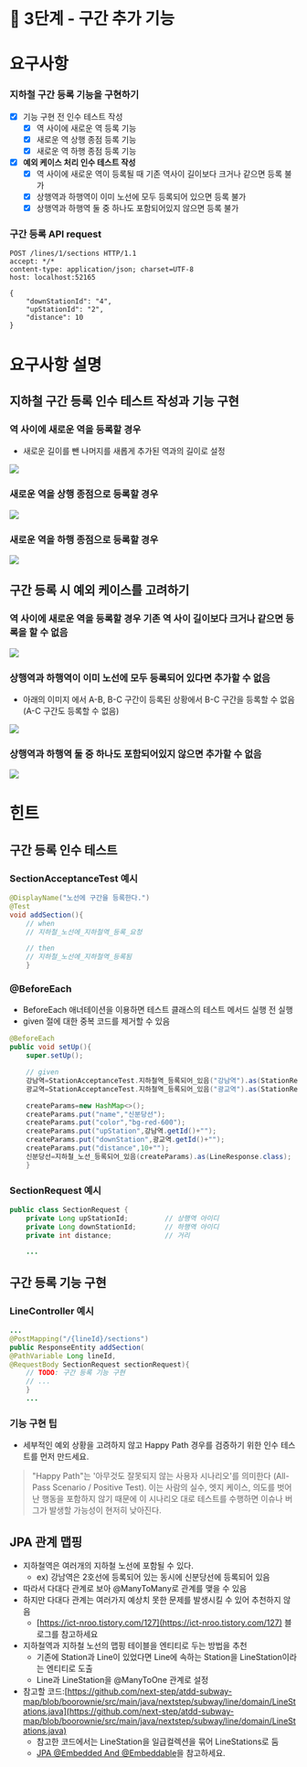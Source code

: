 # 🚀 3단계 - 구간 추가 기능

# 요구사항

### 지하철 구간 등록 기능을 구현하기

- [X] 기능 구현 전 인수 테스트 작성
    - [X] 역 사이에 새로운 역 등록 기능
    - [X] 새로운 역 상행 종점 등록 기능
    - [X] 새로운 역 하행 종점 등록 기능
- [X] **예외 케이스 처리 인수 테스트 작성**
    - [X] 역 사이에 새로운 역이 등록될 때 기존 역사이 길이보다 크거나 같으면 등록 불가
    - [X] 상행역과 하행역이 이미 노선에 모두 등록되어 있으면 등록 불가
    - [X] 상행역과 하행역 둘 중 하나도 포함되어있지 않으면 등록 불가

### 구간 등록 API request

```
POST /lines/1/sections HTTP/1.1
accept: */*
content-type: application/json; charset=UTF-8
host: localhost:52165

{
    "downStationId": "4",
    "upStationId": "2",
    "distance": 10
}
```

# 요구사항 설명

## 지하철 구간 등록 인수 테스트 작성과 기능 구현

### 역 사이에 새로운 역을 등록할 경우

- 새로운 길이를 뺀 나머지를 새롭게 추가된 역과의 길이로 설정

<img src=https://nextstep-storage.s3.ap-northeast-2.amazonaws.com/be71b2febc0c4d179c6606f9fe1a473b>

### 새로운 역을 상행 종점으로 등록할 경우

<img src=https://nextstep-storage.s3.ap-northeast-2.amazonaws.com/2d4654cc24f949c1818773df2ae57890>

### 새로운 역을 하행 종점으로 등록할 경우

<img src=https://nextstep-storage.s3.ap-northeast-2.amazonaws.com/832a8b49635c40b58f16fae1726909f6>

## 구간 등록 시 예외 케이스를 고려하기

### 역 사이에 새로운 역을 등록할 경우 기존 역 사이 길이보다 크거나 같으면 등록을 할 수 없음

<img src=https://nextstep-storage.s3.ap-northeast-2.amazonaws.com/13caad00374843038e304096afa418e4>

### 상행역과 하행역이 이미 노선에 모두 등록되어 있다면 추가할 수 없음

- 아래의 이미지 에서 A-B, B-C 구간이 등록된 상황에서 B-C 구간을 등록할 수 없음(A-C 구간도 등록할 수 없음)

<img src=https://nextstep-storage.s3.ap-northeast-2.amazonaws.com/ba4d3fa0fc86494e9e0011fdd341fbde>

### 상행역과 하행역 둘 중 하나도 포함되어있지 않으면 추가할 수 없음

<img src=https://nextstep-storage.s3.ap-northeast-2.amazonaws.com/bf2f852db58b43fca17293bb1ba4f131>

# 힌트

## 구간 등록 인수 테스트

### SectionAcceptanceTest 예시

```java
@DisplayName("노선에 구간을 등록한다.")
@Test
void addSection(){
	// when
	// 지하철_노선에_지하철역_등록_요청

	// then
	// 지하철_노선에_지하철역_등록됨
	}

```

### @BeforeEach

- BeforeEach 애너테이션을 이용하면 테스트 클래스의 테스트 메서드 실행 전 실행
- given 절에 대한 중복 코드를 제거할 수 있음

```java
@BeforeEach
public void setUp(){
	super.setUp();

	// given
	강남역=StationAcceptanceTest.지하철역_등록되어_있음("강남역").as(StationResponse.class);
	광교역=StationAcceptanceTest.지하철역_등록되어_있음("광교역").as(StationResponse.class);

	createParams=new HashMap<>();
	createParams.put("name","신분당선");
	createParams.put("color","bg-red-600");
	createParams.put("upStation",강남역.getId()+"");
	createParams.put("downStation",광교역.getId()+"");
	createParams.put("distance",10+"");
	신분당선=지하철_노선_등록되어_있음(createParams).as(LineResponse.class);
	}

```

### SectionRequest 예시

```java
public class SectionRequest {
	private Long upStationId;         // 상행역 아이디
	private Long downStationId;       // 하행역 아이디
	private int distance;             // 거리

    ...

```

## 구간 등록 기능 구현

### LineController 예시

```java
...
@PostMapping("/{lineId}/sections")
public ResponseEntity addSection(
@PathVariable Long lineId,
@RequestBody SectionRequest sectionRequest){
	// TODO: 구간 등록 기능 구현
	// ...
	}
	...

```

### 기능 구현 팁

- 세부적인 예외 상황을 고려하지 않고 Happy Path 경우를 검증하기 위한 인수 테스트를 먼저 만드세요.

> "Happy Path"는 '아무것도 잘못되지 않는 사용자 시나리오'를 의미한다 (All-Pass Scenario / Positive Test). 이는 사람의 실수, 엣지 케이스, 의도를 벗어난 행동을 포함하지 않기 때문에 이 시나리오 대로 테스트를 수행하면 이슈나 버그가 발생할 가능성이 현저히 낮아진다.
>

## JPA 관계 맵핑

- 지하철역은 여러개의 지하철 노선에 포함될 수 있다.
    - ex) 강남역은 2호선에 등록되어 있는 동시에 신분당선에 등록되어 있음
- 따라서 다대다 관계로 보아 @ManyToMany로 관계를 맺을 수 있음
- 하지만 다대다 관계는 여러가지 예상치 못한 문제를 발생시킬 수 있어 추천하지 않음
    - [https://ict-nroo.tistory.com/127](https://ict-nroo.tistory.com/127) 블로그를 참고하세요
- 지하철역과 지하철 노선의 맵핑 테이블을 엔티티로 두는 방법을 추천
    - 기존에 Station과 Line이 있었다면 Line에 속하는 Station을 LineStation이라는 엔티티로 도출
    - Line과 LineStation을 @ManyToOne 관계로 설정
- 참고할
  코드:[https://github.com/next-step/atdd-subway-map/blob/boorownie/src/main/java/nextstep/subway/line/domain/LineStations.java](https://github.com/next-step/atdd-subway-map/blob/boorownie/src/main/java/nextstep/subway/line/domain/LineStations.java)
    - 참고한 코드에서는 LineStation을 일급컬렉션을 묶어 LineStations로 둠
    - [JPA @Embedded And @Embeddable](https://www.baeldung.com/jpa-embedded-embeddable)을 참고하세요.